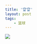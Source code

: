 ```yaml
---
title: '🏆🏆'
layout: post
tags:
    - 篮球
---
```


<a href="https://instagram.com/p/BVRVh8ljQss/"><img src="https://s2.ax1x.com/2019/04/04/AREwDA.jpg" /></a>
